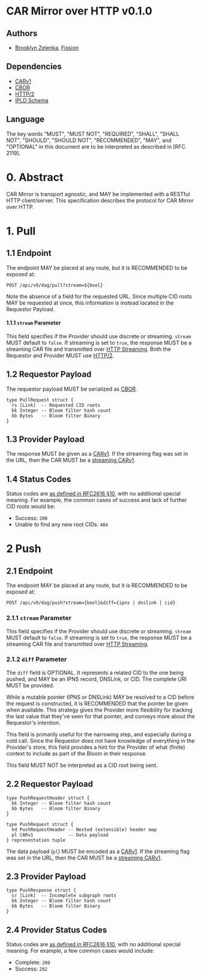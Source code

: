 # CAR Mirror over HTTP v0.1.0

## Authors

* [Brooklyn Zelenka], [Fission]

## Dependencies

- [CARv1]
- [CBOR]
- [HTTP/2]
- [IPLD Schema]

## Language

The key words "MUST", "MUST NOT", "REQUIRED", "SHALL", "SHALL NOT", "SHOULD", "SHOULD NOT", "RECOMMENDED", "MAY", and "OPTIONAL" in this document are to be interpreted as described in [RFC 2119].

# 0. Abstract

CAR Mirror is transport agnostic, and MAY be implemented with a RESTful HTTP client/server. This specification describes the protocol for CAR Mirror over HTTP.

# 1. Pull

## 1.1 Endpoint

The endpoint MAY be placed at any route, but it is RECOMMENDED to be exposed at:

```http
POST /api/v0/dag/pull?stream=${bool}
```

Note the absence of a field for the requested URL. Since multiple CID roots MAY be requested at once, this information is instead located in the Requestor Payload.

#### 1.1.1 `stream` Parameter

This field specifies if the Provider should use discrete or streaming. `stream` MUST default to `false`. If streaming is set to `true`, the response MUST be a streaming CAR file and transmitted over [HTTP Streaming]. Both the Requestor and Provider MUST use [HTTP/2].

## 1.2 Requestor Payload

The requestor payload MUST be serialized as [CBOR]. 

```ipldsch
type PullRequest struct {
  rs [Link]  -- Requested CID roots
  bk Integer -- Bloom filter hash count
  bb Bytes   -- Bloom filter Binary
}
```

## 1.3 Provider Payload

The response MUST be given as a [CARv1]. If the streaming flag was set in the URL, then the CAR MUST be a [streaming CARv1].

## 1.4 Status Codes

Status codes are [as defined in RFC2616 §10][RFC2616 #10], with no additional special meaning. For example, the common cases of success and lack of further CID roots would be:

* Success: `200`
* Unable to find any new root CIDs: `404`

# 2 Push

## 2.1 Endpoint

The endpoint MAY be placed at any route, but it is RECOMMENDED to be exposed at:

```http
POST /api/v0/dag/push?stream={bool}&diff={ipns | dnslink | cid}
```

### 2.1.1 `stream` Parameter

This field specifies if the Provider should use discrete or streaming. `stream` MUST default to `false`. If streaming is set to `true`, the response MUST be a streaming CAR file and transmitted over [HTTP Streaming].

### 2.1.2 `diff` Parameter

The `diff` field is OPTIONAL. It represents a related CID to the one being pushed, and MAY be an IPNS record, DNSLink, or CID. The complete URI MUST be provided.

While a mutable pointer (IPNS or DNSLink) MAY be resolved to a CID before the request is constructed, it is RECOMMENDED that the pointer be given when available. This strategy gives the Provider more flexibility for tracking the last value that they've seen for that pointer, and conveys more about the Requestor's intention.

This field is primarily useful for the narrowing step, and especially during a cold call. Since the Requestor does not have knowledge of everything in the Provider's store, this field provides a hint for the Provider of what (finite) context to include as part of the Bloom in their response.

This field MUST NOT be interpreted as a CID root being sent.

## 2.2 Requestor Payload

```ipldsch
type PushRequestHeader struct {
  bk Integer -- Bloom filter hash count
  bb Bytes   -- Bloom filter Binary
}

type PushRequest struct {
  hd PushRequestHeader -- Nested (extensible) header map
  pl CARv1             -- Data payload
} representation tuple
```

The data payload (`pl`) MUST be encoded as a [CARv1]. If the streaming flag was set in the URL, then the CAR MUST be a [streaming CARv1].

## 2.3 Provider Payload

```ipldsch
type PushResponse struct {
  sr [Link]  -- Incomplete subgraph roots
  bk Integer -- Bloom filter hash count
  bb Bytes   -- Bloom filter Binary
}
```

## 2.4 Provider Status Codes

Status codes are [as defined in RFC2616 §10][RFC2616 #10], with no additional special meaning. For example, a few common cases would include:

* Complete: `200`
* Success: `202`

<!-- External Links -->

[Brooklyn Zelenka]: https://github.com/expede
[CARv1]: https://ipld.io/specs/transport/car/carv1/
[CBOR]: https://cbor.io/
[CBOR]: https://cbor.io/
[Fission]: https://fission.codes
[HTTP Streaming]: https://datatracker.ietf.org/doc/html/rfc7540#section-5
[HTTP/2]: https://datatracker.ietf.org/doc/html/rfc7540
[IPLD Schema]: https://ipld.io/docs/schemas/
[RFC2119]: https://datatracker.ietf.org/doc/html/rfc2119
[RFC2616 #10]: https://www.rfc-editor.org/rfc/rfc2616#section-10
[streaming CARv1]: https://ipld.io/specs/transport/car/carv1/#performance
